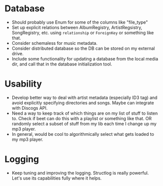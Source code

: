 # Database
* Should probably use Enum for some of the columns like "file_type"
* Set up explicit relations between AlbumRegistry, ArtistRegsistry, SongRegistry, etc. using `relationship` or `ForeignKey` or something like that.
* Consider schemaless for music metadata.
* Consider distributed database so the DB can be stored on my external drive.
* Include some functionality for updating a database from the local media dir, and call that in the database initialization tool.

# Usability
* Develop better way to deal with artist metadata (especially ID3 tag) and avoid explicitly specifying directories and songs. Maybe can integrate with Discogs API.
* Need a way to keep track of which things are on my list of stuff to listen to. Check if beet can do this with a playlist or something like that. OR randomly select a subset of stuff from my lib each time I change up my mp3 player.
* In general, would be cool to algorithmically select what gets loaded to my mp3 player.

# Logging
* Keep tuning and improving the logging. Structlog is really powerful. Let's use its capabilities fully where it helps.
